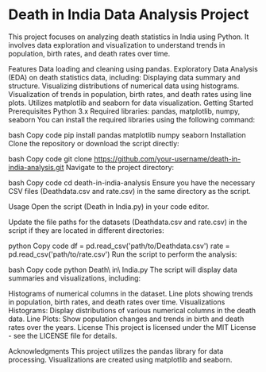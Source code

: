 # Death in India Data Analysis Project
This project focuses on analyzing death statistics in India using Python. It involves data exploration and visualization to understand trends in population, birth rates, and death rates over time.

Features
Data loading and cleaning using pandas.
Exploratory Data Analysis (EDA) on death statistics data, including:
Displaying data summary and structure.
Visualizing distributions of numerical data using histograms.
Visualization of trends in population, birth rates, and death rates using line plots.
Utilizes matplotlib and seaborn for data visualization.
Getting Started
Prerequisites
Python 3.x
Required libraries: pandas, matplotlib, numpy, seaborn
You can install the required libraries using the following command:

bash
Copy code
pip install pandas matplotlib numpy seaborn
Installation
Clone the repository or download the script directly:

bash
Copy code
git clone https://github.com/your-username/death-in-india-analysis.git
Navigate to the project directory:

bash
Copy code
cd death-in-india-analysis
Ensure you have the necessary CSV files (Deathdata.csv and rate.csv) in the same directory as the script.

Usage
Open the script (Death in India.py) in your code editor.

Update the file paths for the datasets (Deathdata.csv and rate.csv) in the script if they are located in different directories:

python
Copy code
df = pd.read_csv('path/to/Deathdata.csv')
rate = pd.read_csv('path/to/rate.csv')
Run the script to perform the analysis:

bash
Copy code
python Death\ in\ India.py
The script will display data summaries and visualizations, including:

Histograms of numerical columns in the dataset.
Line plots showing trends in population, birth rates, and death rates over time.
Visualizations
Histograms: Display distributions of various numerical columns in the death data.
Line Plots: Show population changes and trends in birth and death rates over the years.
License
This project is licensed under the MIT License - see the LICENSE file for details.

Acknowledgments
This project utilizes the pandas library for data processing.
Visualizations are created using matplotlib and seaborn.
